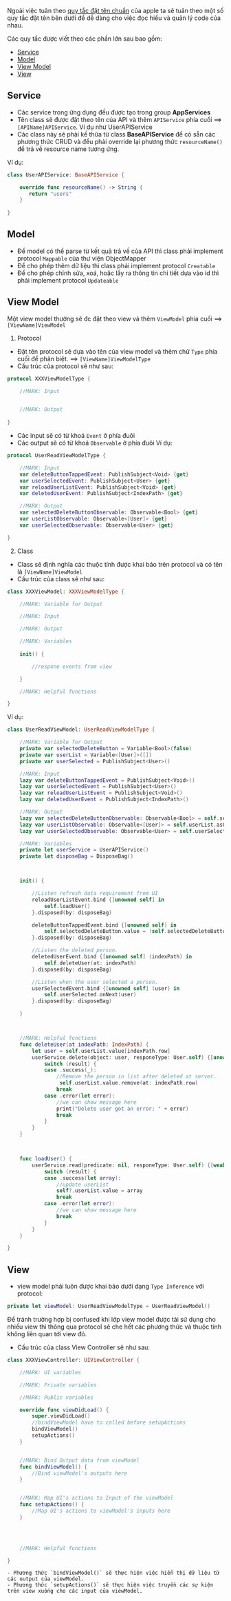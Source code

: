 Ngoài việc tuân theo [quy tắc đặt tên chuẩn](https://swift.org/documentation/api-design-guidelines/#naming) của apple ta sẽ tuân theo một số quy tắc đặt tên bên dưới để dễ dàng cho việc đọc hiểu và quản lý code của nhau.

Các quy tắc được viết theo các phần lớn sau bao gồm:
- [Service](#service)
- [Model](#model)
- [View Model](#view-model)
- [View](#view)


## Service
- Các service trong ứng dụng đều được tạo trong group **AppServices**
- Tên class sẽ được đặt theo tên của API và thêm `APIService` phía cuối ==> `[APIName]APIService`. Ví dụ như UserAPIService
- Các class này sẽ phải kế thừa từ class **BaseAPIService** để có sẵn các phương thức CRUD và đều phải override lại phương thức `resourceName()` để trả về resource name tương ứng.

Ví dụ:

```swift
class UserAPIService: BaseAPIService {

    override func resourceName() -> String {
       return "users"
    }
   
}
```

## Model
- Để model có thể parse từ kết quả trả về của API thì class phải implement protocol `Mappable` của thư viện ObjectMapper
- Để cho phép thêm dữ liệu thì class phải implement protocol `Creatable`
- Để cho phép chỉnh sửa, xoá, hoặc lấy ra thông tin chi tiết dựa vào id thì phải implement protocol `Updateable`


## View Model
Một view model thường sẽ đc đặt theo view và thêm `ViewModel` phía cuối ==> `[ViewName]ViewModel`
1. Protocol
- Đặt tên protocol sẽ dựa vào tên của view model và thêm chữ `Type` phía cuối để phân biệt. ==> `[ViewName]ViewModelType`
- Cấu trúc của protocol sẽ như sau:

```swift
protocol XXXViewModelType {

    //MARK: Input


    //MARK: Output
    
}
```

- Các input sẽ có từ khoá `Event` ở phía đuôi
- Các output sẽ có từ khoá `Observable` ở phía đuôi
Ví dụ:

```swift
protocol UserReadViewModelType {

    //MARK: Input
    var deleteButtonTappedEvent: PublishSubject<Void> {get}
    var userSelectedEvent: PublishSubject<User> {get}
    var reloadUserListEvent: PublishSubject<Void> {get}
    var deletedUserEvent: PublishSubject<IndexPath> {get}

    //MARK: Output
    var selectedDeleteButtonObservable: Observable<Bool> {get}
    var userListObservable: Observable<[User]> {get}
    var userSelectedObservable: Observable<User> {get}

}
```

2. Class
- Class sẽ định nghĩa các thuộc tính được khai báo trên protocol và có tên là `[ViewName]ViewModel`
- Cấu trúc của class sẽ như sau:

```swift
class XXXViewModel: XXXViewModelType {

    //MARK: Variable for Output

    //MARK: Input

    //MARK: Output

    //MARK: Variables
    
    init() {

        //respone events from view

    }

    //MARK: Helpful functions

}
```

Ví dụ:

```swift
class UserReadViewModel: UserReadViewModelType {

    //MARK: Variable for Output
    private var selectedDeleteButton = Variable<Bool>(false)
    private var userList = Variable<[User]>([])
    private var userSelected = PublishSubject<User>()

    //MARK: Input
    lazy var deleteButtonTappedEvent = PublishSubject<Void>()
    lazy var userSelectedEvent = PublishSubject<User>()
    lazy var reloadUserListEvent = PublishSubject<Void>()
    lazy var deletedUserEvent = PublishSubject<IndexPath>()

    //MARK: Output
    lazy var selectedDeleteButtonObservable: Observable<Bool> = self.selectedDeleteButton.asObservable()
    lazy var userListObservable: Observable<[User]> = self.userList.asObservable()
    lazy var userSelectedObservable: Observable<User> = self.userSelected

    //MARK: Variables
    private let userService = UserAPIService()
    private let disposeBag = DisposeBag()



    init() {

        //Listen refresh data requirement from UI
        reloadUserListEvent.bind {[unowned self] in
            self.loadUser()
        }.disposed(by: disposeBag)

        deleteButtonTappedEvent.bind {[unowned self] in
            self.selectedDeleteButton.value = !self.selectedDeleteButton.value
        }.disposed(by: disposeBag)

        //Listen the deleted person.
        deletedUserEvent.bind {[unowned self] (indexPath) in
            self.deleteUser(at: indexPath)
        }.disposed(by: disposeBag)

        //Listen when the user selected a person.
        userSelectedEvent.bind {[unowned self] (user) in
            self.userSelected.onNext(user)
        }.disposed(by: disposeBag)

    }



    //MARK: Helpful functions
    func deleteUser(at indexPath: IndexPath) {
        let user = self.userList.value[indexPath.row]
        userService.delete(object: user, responeType: User.self) {[unowned self] (result) in
            switch (result) {
            case .success(_):
                //Remove the person in list after deleted at server.
                 self.userList.value.remove(at: indexPath.row)
                break
            case .error(let error):
                //we can show message here
                print("Delete user got an error: " + error)
                break
            }
        }
    }



    func loadUser() {
        userService.read(predicate: nil, responeType: User.self) {[weak self] (result) in
            switch (result) {
            case .success(let array):
                //update userList
                self?.userList.value = array
                break
            case .error(let error):
                //we can show message here
                break
            }
        }
    }

}
```

## View
- view model phải luôn được khai báo dưới dạng `Type Inference` với protocol:

```swift
private let viewModel: UserReadViewModelType = UserReadViewModel()
```

Để tránh trường hợp bị confused khi lớp view model được tái sử dụng cho nhiều view thì thông qua protocol sẽ che hết các phương thức và thuộc tính không liên quan tới view đó.

- Cấu trúc của class View Controller sẽ như sau:

```swift
class XXXViewController: UIViewController {

    //MARK: UI variables

    //MARK: Private variables

    //MARK: Public variables

    override func viewDidLoad() {
        super.viewDidLoad()
        //bindViewModel have to called before setupActions
        bindViewModel()
        setupActions()
    }


    //MARK: Bind Output data from viewModel
    func bindViewModel() {
        //Bind viewModel's outputs here
    }


    //MARK: Map UI's actions to Input of the viewModel
    func setupActions() {
        //Map UI's actions to viewModel's inputs here
    }


    

    //MARK: Helpful functions

}
```

    - Phương thức `bindViewModel()` sẽ thực hiện việc hiển thị dữ liệu từ các output của viewModel.
    - Phương thức `setupActions()` sẽ thực hiện việc truyền các sự kiện trên view xuống cho các input của viewModel.




